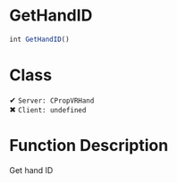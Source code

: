 # GetHandID
```js
int GetHandID()
```
# Class
✔ `Server: CPropVRHand`  
✖ `Client: undefined`  

# Function Description
Get hand ID
